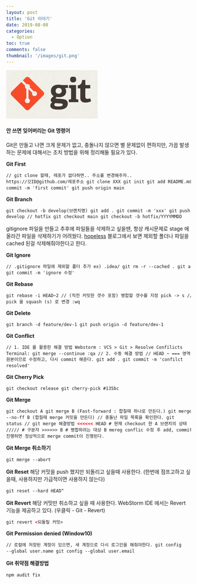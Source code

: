 ```yaml
---
layout: post
title: 'Git 이야기'
date: 2019-08-08
categories:
  - Option
toc: true
comments: false
thumbnail: '/images/git.png'
---
```


![image](/images/git.png)

#### 안 쓰면 잊어버리는 Git 명령어

Git은 만들고 나면 크게 문제가 없고, 충돌나지 않으면 별 문제없이 편하지만, 가끔 발생하는 문제에 대해서는 조치 방법을 위해 정리해둘 필요가 있다.
<!-- more -->
**Git First**

```html
// git clone 할때, 레포가 없다하면.. 주소를 변경해주자..
https://깃ID@github.com/레포주소 git clone XXX git init git add README.md git
commit -m 'first commit' git push origin main
```

**Git Branch**

```html
git checkout -b develop(브랜치명) git add . git commit -m 'xxx' git push origin
develop // hotfix git checkout main git checkout -b hotfix/YYYYMMDD
```

gitignore 파일을 만들고 추후에 파일들을 삭제하고 싶을땐, 항상 캐시문제로 stage 에 올라간 파일을 삭제하기가 어려웠다.
[hopeless][hopeless-blog] 블로그에서 보면 제외할 폴더나 파일을 cached 된걸 삭제해줘야한다고 한다.

**Git Ignore**

```html
// .gitignore 파일에 제외할 폴더 추가 ex) .idea/ git rm -r --cached . git add .
git commit -m 'ignore 수정'
```

**Git Rebase**

```html
git rebase -i HEAD~2 // (직전 커밋한 갯수 포함) 병합할 갯수를 지정 pick -> s //
pick 을 squash (s) 로 변경 :wq
```

**Git Delete**

```html
git branch -d feature/dev-1 git push origin -d feature/dev-1
```

**Git Conflict**

```html
// 1. IDE 를 활용한 해결 방법 Webstorm : VCS > Git > Resolve Confilicts
Terminal: git merge --continue :qa // 2. 수동 해결 방법 // HEAD ~ === 영역이
원본이므로 수정하고, 다시 commit 해준다. git add . git commit -m 'confilct
resolved'
```

**Git Cherry Pick**

```html
git checkout release git cherry-pick #135bc
```

**Git Merge**

```html
git checkout A git merge B (Fast-forward : 합칠때 하나로 만든다.) git merge
--no-ff B (합칠때 merge 커밋을 만든다) // 충돌난 파일 목록을 확인한다. git
status // git merge 해결방법 <<<<<< HEAD # 현재 checkout 한 A 브랜치의 상태
///// # 구분자 >>>>>> B # 병합하려는 대상 B mereg conflic 수정 후 add, commit
진행하면 정상적으로 merge commit이 진행된다.
```

**Git Merge 취소하기**

```html
git merge --abort
```

**Git Reset**
해당 커밋을 push 했지만 되돌리고 싶을때 사용한다. (한번에 점프고하고 싶을때, 사용하지만 가급적이면 사용하지 않는다)

```html
git reset --hard HEAD^
```

**Git Revert**
해당 커밋만 취소하고 싶을 때 사용한다. WebStorm IDE 에서는 Revert 기능을 제공하고 있다. (우클릭 - Git - Revert)

```html
git revert <되돌릴 커밋>
```

**Git Permission denied (Window10)**

```html
// 로컬에 저장된 계정이 있으면, 새 계정으로 다시 로그인을 해줘야한다. git config
--global user.name git config --global user.email
```

**Git 취약점 해결방법**

```html
npm audit fix
```

[hopeless-blog]: https://brunch.co.kr/@hopeless/9

